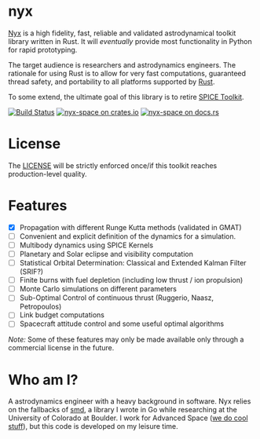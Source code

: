 # nyx
[Nyx](https://en.wikipedia.org/wiki/Nyx) is a high fidelity, fast, reliable and validated astrodynamical toolkit library written in Rust.
It will _eventually_ provide most functionality in Python for rapid prototyping.

The target audience is researchers and astrodynamics engineers. The rationale for using Rust is to allow for very fast computations, guaranteed thread safety,
and portability to all platforms supported by [Rust](https://forge.rust-lang.org/platform-support.html).

To some extend, the ultimate goal of this library is to retire [SPICE Toolkit](https://naif.jpl.nasa.gov/naif/toolkit.html).

[![Build Status](https://travis-ci.org/ChristopherRabotin/nyx.svg?branch=master)](https://travis-ci.org/ChristopherRabotin/nyx)
[![nyx-space on crates.io][cratesio-image]][cratesio]
[![nyx-space on docs.rs][docsrs-image]][docsrs]

[cratesio-image]: https://img.shields.io/crates/v/nyx-space.svg
[cratesio]: https://crates.io/crates/nyx-space
[docsrs-image]: https://docs.rs/nyx-space/badge.svg?version=0.0.1
[docsrs]: https://docs.rs/nyx-space/0.0.1/

# License
The [LICENSE](https://github.com/ChristopherRabotin/nyx/blob/master/LICENSE) will be strictly enforced once/if this toolkit
reaches production-level quality.

# Features
- [x] Propagation with different Runge Kutta methods (validated in GMAT)
- [ ] Convenient and explicit definition of the dynamics for a simulation.
- [ ] Multibody dynamics using SPICE Kernels
- [ ] Planetary and Solar eclipse and visibility computation
- [ ] Statistical Orbital Determination: Classical and Extended Kalman Filter (SRIF?)
- [ ] Finite burns with fuel depletion (including low thrust / ion propulsion)
- [ ] Monte Carlo simulations on different parameters
- [ ] Sub-Optimal Control of continuous thrust (Ruggerio, Naasz, Petropoulos)
- [ ] Link budget computations
- [ ] Spacecraft attitude control and some useful optimal algorithms

_Note:_ Some of these features may only be made available only through a commercial license in the future.

# Who am I?
A astrodynamics engineer with a heavy background in software. Nyx relies on the fallbacks of
[smd](https://github.com/ChristopherRabotin/smd), a library I wrote in Go while researching at the University
of Colorado at Boulder. I work for Advanced Space ([we do cool stuff](http://advanced-space.com/)), but this code is developed on my leisure time.
